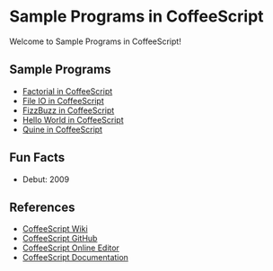 # Sample Programs in CoffeeScript

Welcome to Sample Programs in CoffeeScript!

## Sample Programs

- [Factorial in CoffeeScript](https://github.com/TheRenegadeCoder/sample-programs/issues/1316)
- [File IO in CoffeeScript](https://github.com/TheRenegadeCoder/sample-programs/issues/1317)
- [FizzBuzz in CoffeeScript](https://github.com/TheRenegadeCoder/sample-programs/issues/1313)
- [Hello World in CoffeeScript](https://github.com/TheRenegadeCoder/sample-programs/issues/924)
- [Quine in CoffeeScript](https://github.com/TheRenegadeCoder/sample-programs/issues/1309)

## Fun Facts

- Debut: 2009

## References

- [CoffeeScript Wiki](https://en.wikipedia.org/wiki/CoffeeScript)
- [CoffeeScript GitHub](https://github.com/jashkenas/coffeescript/)
- [CoffeeScript Online Editor](https://www.jdoodle.com/compile-coffeescript-online)
- [CoffeeScript Documentation](https://coffeescript.org/)